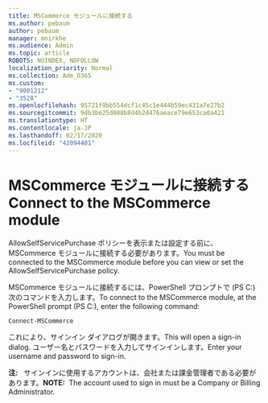 ```yaml
---
title: MSCommerce モジュールに接続する
ms.author: pebaum
author: pebaum
manager: mnirkhe
ms.audience: Admin
ms.topic: article
ROBOTS: NOINDEX, NOFOLLOW
localization_priority: Normal
ms.collection: Adm_O365
ms.custom:
- "9001212"
- "3528"
ms.openlocfilehash: 95721f9bb554dcf1c45c1e444b59ec431a7e27b2
ms.sourcegitcommit: 9db3be25d088b8d4b2d476aeace79e653ca0a421
ms.translationtype: HT
ms.contentlocale: ja-JP
ms.lasthandoff: 02/17/2020
ms.locfileid: "42094401"
---
```

# <a name="connect-to-the-mscommerce-module"></a><span data-ttu-id="2de8f-102">MSCommerce モジュールに接続する</span><span class="sxs-lookup"><span data-stu-id="2de8f-102">Connect to the MSCommerce module</span></span>

<span data-ttu-id="2de8f-103">AllowSelfServicePurchase ポリシーを表示または設定する前に、MSCommerce モジュールに接続する必要があります。</span><span class="sxs-lookup"><span data-stu-id="2de8f-103">You must be connected to the MSCommerce module before you can view or set the AllowSelfServicePurchase policy.</span></span>  

<span data-ttu-id="2de8f-104">MSCommerce モジュールに接続するには、PowerShell プロンプトで (PS C:\) 次のコマンドを入力します。</span><span class="sxs-lookup"><span data-stu-id="2de8f-104">To connect to the MSCommerce module, at the PowerShell prompt (PS C:\), enter the following command:</span></span>

    Connect-MSCommerce

<span data-ttu-id="2de8f-105">これにより、サインイン ダイアログが開きます。</span><span class="sxs-lookup"><span data-stu-id="2de8f-105">This will open a sign-in dialog.</span></span> <span data-ttu-id="2de8f-106">ユーザー名とパスワードを入力してサインインします。</span><span class="sxs-lookup"><span data-stu-id="2de8f-106">Enter your username and password to sign-in.</span></span>

<span data-ttu-id="2de8f-107">**注:**&nbsp;&nbsp; サインインに使用するアカウントは、会社または課金管理者である必要があります。</span><span class="sxs-lookup"><span data-stu-id="2de8f-107">**NOTE:**&nbsp;&nbsp;The account used to sign in must be a Company or Billing Administrator.</span></span>
